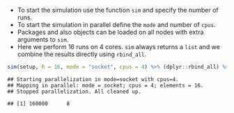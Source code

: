

- To start the simulation use the function `sim` and specify the number of runs.
- To start the simulation in parallel define the `mode` and number of `cpus`.
- Packages and also objects can be loaded on all nodes with extra arguments to `sim`.
- Here we perform 16 runs on 4 cores. `sim` always returns a `list` and we combine the results directly using `rbind_all`.


```r
sim(setup, R = 16, mode = "socket", cpus = 4) %>% (dplyr::rbind_all) %>% dim
```

```
## Starting parallelization in mode=socket with cpus=4.
## Mapping in parallel: mode = socket; cpus = 4; elements = 16.
## Stopped parallelization. All cleaned up.
```

```
## [1] 160000      8
```

